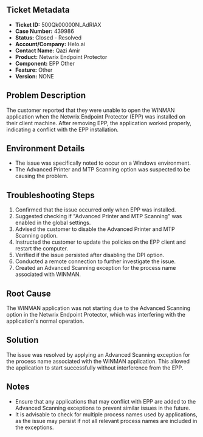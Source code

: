 ## Ticket Metadata
- **Ticket ID:** 500Qk00000NLAdRIAX
- **Case Number:** 439986
- **Status:** Closed - Resolved
- **Account/Company:** Helo.ai
- **Contact Name:** Qazi Amir
- **Product:** Netwrix Endpoint Protector
- **Component:** EPP Other
- **Feature:** Other
- **Version:** NONE

## Problem Description
The customer reported that they were unable to open the WINMAN application when the Netwrix Endpoint Protector (EPP) was installed on their client machine. After removing EPP, the application worked properly, indicating a conflict with the EPP installation.

## Environment Details
- The issue was specifically noted to occur on a Windows environment.
- The Advanced Printer and MTP Scanning option was suspected to be causing the problem.

## Troubleshooting Steps
1. Confirmed that the issue occurred only when EPP was installed.
2. Suggested checking if "Advanced Printer and MTP Scanning" was enabled in the global settings.
3. Advised the customer to disable the Advanced Printer and MTP Scanning option.
4. Instructed the customer to update the policies on the EPP client and restart the computer.
5. Verified if the issue persisted after disabling the DPI option.
6. Conducted a remote connection to further investigate the issue.
7. Created an Advanced Scanning exception for the process name associated with WINMAN.

## Root Cause
The WINMAN application was not starting due to the Advanced Scanning option in the Netwrix Endpoint Protector, which was interfering with the application's normal operation.

## Solution
The issue was resolved by applying an Advanced Scanning exception for the process name associated with the WINMAN application. This allowed the application to start successfully without interference from the EPP.

## Notes
- Ensure that any applications that may conflict with EPP are added to the Advanced Scanning exceptions to prevent similar issues in the future.
- It is advisable to check for multiple process names used by applications, as the issue may persist if not all relevant process names are included in the exceptions.